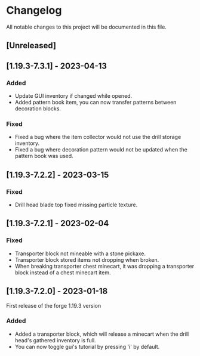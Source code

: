 # Changelog

All notable changes to this project will be documented in this file.

## [Unreleased]

## [1.19.3-7.3.1] - 2023-04-13

### Added

- Update GUI inventory if changed while opened.
- Added pattern book item, you can now transfer patterns between decoration blocks.

### Fixed

- Fixed a bug where the item collector would not use the drill storage inventory.
- Fixed a bug where decoration pattern would not be updated when the pattern book was used.

## [1.19.3-7.2.2] - 2023-03-15

### Fixed

- Drill head blade top fixed missing particle texture.

## [1.19.3-7.2.1] - 2023-02-04

### Fixed

- Transporter block not mineable with a stone pickaxe.
- Transporter block stored items not dropping when broken.
- When breaking transporter chest minecart, it was dropping a transporter block instead of a chest minecart item.

## [1.19.3-7.2.0] - 2023-01-18

First release of the forge 1.19.3 version

### Added

- Added a transporter block, which will release a minecart when the drill head's gathered inventory is full.
- You can now toggle gui's tutorial by pressing 'i' by default.
